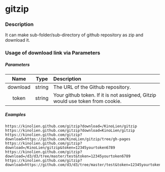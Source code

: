 # gitzip

### Description
It can make sub-folder/sub-directory of github repository as zip and download it.

### Usage of download link via Parameters

##### Parameters

|Name|Type|Description|
|:---:|:---:|:---|
|download|string|The URL of the Github repository.|
|token|string|Your github token. If it is not assigned, Gitzip would use token from cookie.|

##### Examples

	https://kinolien.github.com/gitzip?download=/KinoLien/gitzip
	https://kinolien.github.com/gitzip?download=KinoLien/gitzip
	https://kinolien.github.com/gitzip?download=https://github.com/KinoLien/gitzip/tree/gh-pages
	https://kinolien.github.com/gitzip?download=/KinoLien/gitzip&token=12345yourtoken6789
	https://kinolien.github.com/gitzip?download=/d3/d3/tree/master/test&token=12345yourtoken6789
	https://kinolien.github.com/gitzip?download=https://github.com/d3/d3/tree/master/test&token=12345yourtoken6789

